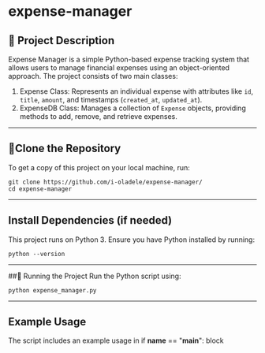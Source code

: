 # expense-manager

## 📌 Project Description
Expense Manager is a simple Python-based expense tracking system that allows users to manage financial expenses using an object-oriented approach. The project consists of two main classes:

1. Expense Class: Represents an individual expense with attributes like `id`, `title`, `amount`, and timestamps (`created_at`, `updated_at`).
2. ExpenseDB Class: Manages a collection of `Expense` objects, providing methods to add, remove, and retrieve expenses.


---

## 🚀Clone the Repository

To get a copy of this project on your local machine, run:

```
git clone https://github.com/i-oladele/expense-manager/
cd expense-manager
```
---

## Install Dependencies (if needed)
This project runs on Python 3. Ensure you have Python installed by running:

```
python --version
```
---

##🏃 Running the Project
Run the Python script using:
```
python expense_manager.py
```
---

## Example Usage
The script includes an example usage in if __name__ == "__main__": block 
